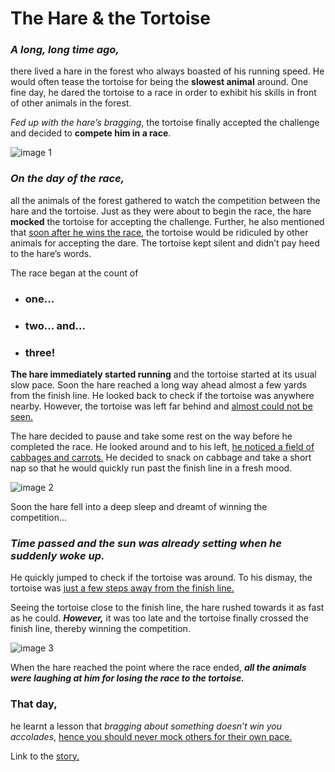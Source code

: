 # The Hare & the Tortoise

### *A long, long time ago,* 
there lived a hare in the forest who always boasted of his running speed. He would often tease the tortoise for being the **slowest animal** around. One fine day, he dared the tortoise to a race in order to exhibit his skills in front of other animals in the forest. 

_Fed up with the hare’s bragging_, the tortoise finally accepted the challenge and decided to **compete him in a race**.

![image 1](https://i.pinimg.com/736x/f3/71/5e/f3715e31686d2ccba9b1a6aadd9350e1.jpg)

### *On the day of the race,* 
all the animals of the forest gathered to watch the competition between the hare and the tortoise. Just as they were about to begin the race, the hare **mocked** the tortoise for accepting the challenge. Further, he also mentioned that <ins>soon after he wins the race</ins>, the tortoise would be ridiculed by other animals for accepting the dare.
The tortoise kept silent and didn’t pay heed to the hare’s words.

The race began at the count of
- ### **one...**
- ### **two...** and...
- ### **three!**
  
**The hare immediately started running** and the tortoise started at its usual slow pace. Soon the hare reached a long way ahead almost a few yards from the finish line. He looked back to check if the tortoise was anywhere nearby. However, the tortoise was left far behind and <ins>almost could not be seen.</ins>

The hare decided to pause and take some rest on the way before he completed the race. He looked around and to his left, <ins>he noticed a field of cabbages and carrots.</ins> He decided to snack on cabbage and take a short nap so that he would quickly run past the finish line in a fresh mood.

![image 2](https://cdn.churchleaders.com/wp-content/uploads/2015/03/3.13.CC.TortoiseHareLeadership.jpg?_gl=1*wjq9b1*_gcl_au*OTE3NzIxOTU4LjE3MDc3ODQyOTU.)

Soon the hare fell into a deep sleep and dreamt of winning the competition...
### *Time passed and the sun was already setting when he suddenly woke up.* 
He quickly jumped to check if the tortoise was around. To his dismay, the tortoise was <ins>just a few steps away from the finish line.</ins>

Seeing the tortoise close to the finish line, the hare rushed towards it as fast as he could. ***However,*** it was too late and the tortoise finally crossed the finish line, thereby winning the competition.

![image 3](https://churchillhead.files.wordpress.com/2016/10/tortoise_hare.jpg?w=676)

When the hare reached the point where the race ended, ***all the animals were laughing at him for losing the race to the tortoise.*** 
### That day,
he learnt a lesson that *bragging about something doesn’t win you accolades*, <ins>hence you should never mock others for their own pace.</ins>

Link to the [story.](https://byjus.com/kids-learning/moral-stories-the-tortoise-and-the-hare/)
